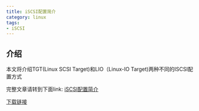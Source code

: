 ```yaml
---
title: iSCSI配置简介
category: linux
tags:
- iSCSI
---
```


## 介绍

本文将介绍TGT(Linux SCSI Target)和LIO（Linux-IO Target)两种不同的ISCSI配置方式

<!--more-->

完整文章请转到下面link:
[iSCSI配置简介](https://github.com/kulong0105/kulong0105.github.io/blob/master/documents/iSCSI%E9%85%8D%E7%BD%AE%E7%AE%80%E4%BB%8B.pdf)

[下载链接](https://github.com/kulong0105/kulong0105.github.io/raw/master/documents/iSCSI%E9%85%8D%E7%BD%AE%E7%AE%80%E4%BB%8B.pdf)

